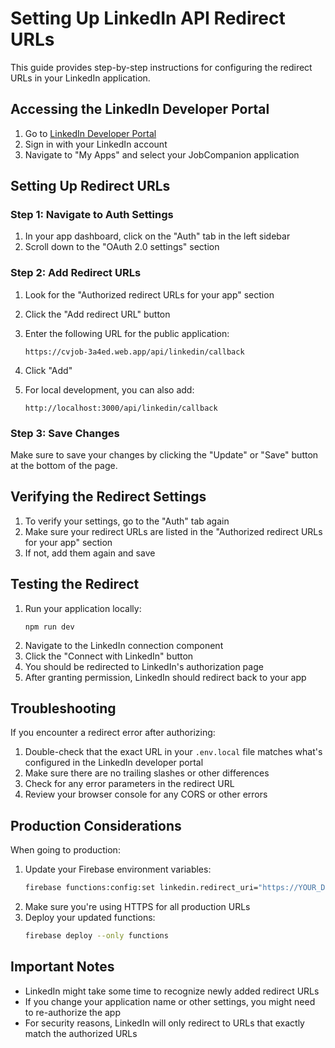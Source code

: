 # Setting Up LinkedIn API Redirect URLs

This guide provides step-by-step instructions for configuring the redirect URLs in your LinkedIn application.

## Accessing the LinkedIn Developer Portal

1. Go to [LinkedIn Developer Portal](https://developer.linkedin.com/)
2. Sign in with your LinkedIn account
3. Navigate to "My Apps" and select your JobCompanion application

## Setting Up Redirect URLs

### Step 1: Navigate to Auth Settings

1. In your app dashboard, click on the "Auth" tab in the left sidebar
2. Scroll down to the "OAuth 2.0 settings" section

### Step 2: Add Redirect URLs

1. Look for the "Authorized redirect URLs for your app" section
2. Click the "Add redirect URL" button
3. Enter the following URL for the public application:
   ```
   https://cvjob-3a4ed.web.app/api/linkedin/callback
   ```
4. Click "Add"

5. For local development, you can also add:
   ```
   http://localhost:3000/api/linkedin/callback
   ```

### Step 3: Save Changes

Make sure to save your changes by clicking the "Update" or "Save" button at the bottom of the page.

## Verifying the Redirect Settings

1. To verify your settings, go to the "Auth" tab again
2. Make sure your redirect URLs are listed in the "Authorized redirect URLs for your app" section
3. If not, add them again and save

## Testing the Redirect

1. Run your application locally:
   ```
   npm run dev
   ```
2. Navigate to the LinkedIn connection component
3. Click the "Connect with LinkedIn" button
4. You should be redirected to LinkedIn's authorization page
5. After granting permission, LinkedIn should redirect back to your app

## Troubleshooting

If you encounter a redirect error after authorizing:

1. Double-check that the exact URL in your `.env.local` file matches what's configured in the LinkedIn developer portal
2. Make sure there are no trailing slashes or other differences
3. Check for any error parameters in the redirect URL
4. Review your browser console for any CORS or other errors

## Production Considerations

When going to production:

1. Update your Firebase environment variables:
   ```bash
   firebase functions:config:set linkedin.redirect_uri="https://YOUR_DOMAIN.com/api/linkedin/callback"
   ```
2. Make sure you're using HTTPS for all production URLs
3. Deploy your updated functions:
   ```bash
   firebase deploy --only functions
   ```

## Important Notes

- LinkedIn might take some time to recognize newly added redirect URLs
- If you change your application name or other settings, you might need to re-authorize the app
- For security reasons, LinkedIn will only redirect to URLs that exactly match the authorized URLs